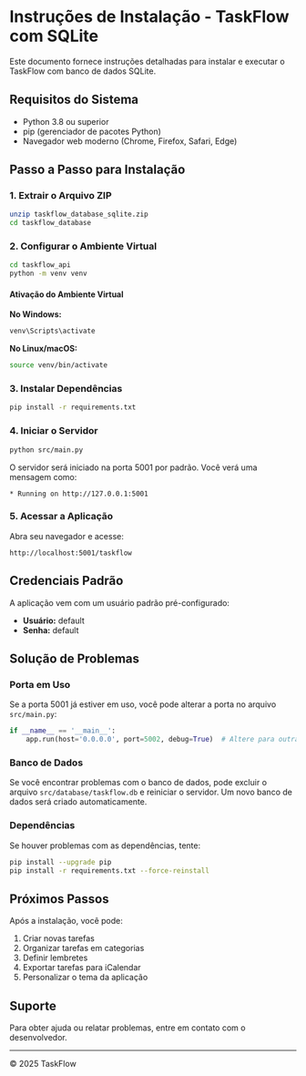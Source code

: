 # Instruções de Instalação - TaskFlow com SQLite

Este documento fornece instruções detalhadas para instalar e executar o TaskFlow com banco de dados SQLite.

## Requisitos do Sistema

- Python 3.8 ou superior
- pip (gerenciador de pacotes Python)
- Navegador web moderno (Chrome, Firefox, Safari, Edge)

## Passo a Passo para Instalação

### 1. Extrair o Arquivo ZIP

```bash
unzip taskflow_database_sqlite.zip
cd taskflow_database
```

### 2. Configurar o Ambiente Virtual

```bash
cd taskflow_api
python -m venv venv
```

#### Ativação do Ambiente Virtual

**No Windows:**
```bash
venv\Scripts\activate
```

**No Linux/macOS:**
```bash
source venv/bin/activate
```

### 3. Instalar Dependências

```bash
pip install -r requirements.txt
```

### 4. Iniciar o Servidor

```bash
python src/main.py
```

O servidor será iniciado na porta 5001 por padrão. Você verá uma mensagem como:
```
* Running on http://127.0.0.1:5001
```

### 5. Acessar a Aplicação

Abra seu navegador e acesse:
```
http://localhost:5001/taskflow
```

## Credenciais Padrão

A aplicação vem com um usuário padrão pré-configurado:

- **Usuário:** default
- **Senha:** default

## Solução de Problemas

### Porta em Uso

Se a porta 5001 já estiver em uso, você pode alterar a porta no arquivo `src/main.py`:

```python
if __name__ == '__main__':
    app.run(host='0.0.0.0', port=5002, debug=True)  # Altere para outra porta
```

### Banco de Dados

Se você encontrar problemas com o banco de dados, pode excluir o arquivo `src/database/taskflow.db` e reiniciar o servidor. Um novo banco de dados será criado automaticamente.

### Dependências

Se houver problemas com as dependências, tente:

```bash
pip install --upgrade pip
pip install -r requirements.txt --force-reinstall
```

## Próximos Passos

Após a instalação, você pode:

1. Criar novas tarefas
2. Organizar tarefas em categorias
3. Definir lembretes
4. Exportar tarefas para iCalendar
5. Personalizar o tema da aplicação

## Suporte

Para obter ajuda ou relatar problemas, entre em contato com o desenvolvedor.

---

© 2025 TaskFlow
